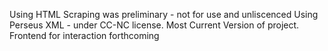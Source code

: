 Using HTML Scraping was preliminary - not for use and unliscenced
Using Perseus XML - under CC-NC license. Most Current Version of project. Frontend for interaction forthcoming
